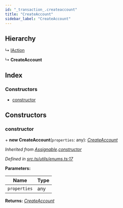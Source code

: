 ```yaml
---
id: "_transaction_.createaccount"
title: "CreateAccount"
sidebar_label: "CreateAccount"
---
```


## Hierarchy

  ↳ [IAction](_transaction_.iaction.md)

  ↳ **CreateAccount**

## Index

### Constructors

* [constructor](_transaction_.createaccount.md#constructor)

## Constructors

###  constructor

\+ **new CreateAccount**(`properties`: any): *[CreateAccount](_transaction_.createaccount.md)*

*Inherited from [Assignable](_utils_enums_.assignable.md).[constructor](_utils_enums_.assignable.md#constructor)*

*Defined in [src.ts/utils/enums.ts:17](https://github.com/nearprotocol/nearlib/blob/bf1ce09/src.ts/utils/enums.ts#L17)*

**Parameters:**

Name | Type |
------ | ------ |
`properties` | any |

**Returns:** *[CreateAccount](_transaction_.createaccount.md)*
